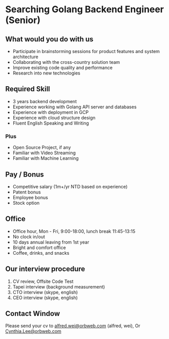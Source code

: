 
# Searching Golang Backend Engineer (Senior)

## What would you do with us

- Participate in brainstorming sessions for product features and system architecture
- Collaborating with the cross-country solution team 
- Improve existing code quality and performance 
- Research into new technologies 

## Required Skill

- 3 years backend development
- Experience working with Golang API server and databases
- Experience with deployment in GCP
- Experience with cloud structure design
- Fluent English Speaking and Writing

### Plus

- Open Source Project, if any
- Familiar with Video Streaming
- Familiar with Machine Learning

## Pay / Bonus

- Competitive salary (1m+/yr NTD based on experience)  
- Patent bonus
- Employee bonus
- Stock option

## Office

- Office hour, Mon - Fri, 9:00-18:00, lunch break 11:45-13:15
- No clock in/out
- 10 days annual leaving from 1st year
- Bright and comfort office 
- Coffee, drinks, and snacks 

## Our interview procedure

1. CV review, Offsite Code Test
2. Tapei interview (background measurement)
3. CTO interview (skype, english)
4. CEO interview (skype, english)

## Contact Window

Please send your cv to alfred.wei@orbweb.com (alfred, wei), Or Cynthia.Lee@orbweb.com
 

